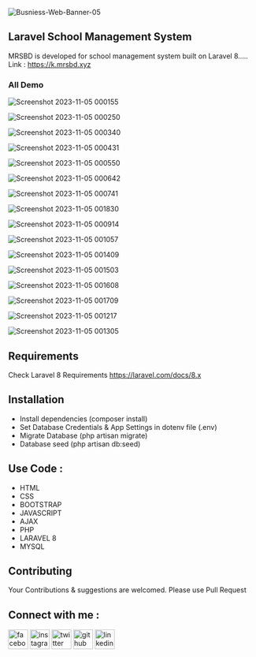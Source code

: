 ![Busniess-Web-Banner-05](https://github.com/Mostafizur008/live-tv-server/assets/107453434/ca774808-f617-4f6a-be0d-a794ced44688)

## Laravel School Management System
MRSBD is developed for school management system built on Laravel 8..... Link : https://k.mrsbd.xyz

### All Demo
![Screenshot 2023-11-05 000155](https://github.com/Mostafizur008/school-management-system/assets/107453434/44497102-5727-449a-a98d-fb09c0826a16)

![Screenshot 2023-11-05 000250](https://github.com/Mostafizur008/school-management-system/assets/107453434/e1112821-cc81-4946-8f74-7c555ebd4606)

![Screenshot 2023-11-05 000340](https://github.com/Mostafizur008/school-management-system/assets/107453434/f643b9d3-5fd8-42d1-a123-2a21170d2424)

![Screenshot 2023-11-05 000431](https://github.com/Mostafizur008/school-management-system/assets/107453434/e9aa25e4-a8f7-405a-8a24-4ed3b9f0665b)

![Screenshot 2023-11-05 000550](https://github.com/Mostafizur008/school-management-system/assets/107453434/fdc48d31-65fa-4aee-a78a-de7063ec01eb)

![Screenshot 2023-11-05 000642](https://github.com/Mostafizur008/school-management-system/assets/107453434/e4a6a618-d09d-4462-b3b7-8e280f490734)

![Screenshot 2023-11-05 000741](https://github.com/Mostafizur008/school-management-system/assets/107453434/a4f00567-2e79-45a6-a8cd-9d1de101eac7)

![Screenshot 2023-11-05 001830](https://github.com/Mostafizur008/school-management-system/assets/107453434/993c304a-02ac-4f42-b0c6-a4bcfdbc9f56)

![Screenshot 2023-11-05 000914](https://github.com/Mostafizur008/school-management-system/assets/107453434/15d448e0-e0ce-4cfc-b3cf-0b7ecee80889)

![Screenshot 2023-11-05 001057](https://github.com/Mostafizur008/school-management-system/assets/107453434/4eee9c17-08d1-4d51-8b7a-7f30bb48d964)

![Screenshot 2023-11-05 001409](https://github.com/Mostafizur008/school-management-system/assets/107453434/20a943af-5110-4b30-b7d7-a3b81b0ed0f9)

![Screenshot 2023-11-05 001503](https://github.com/Mostafizur008/school-management-system/assets/107453434/683abe40-720a-4f59-870a-a3996e754318)

![Screenshot 2023-11-05 001608](https://github.com/Mostafizur008/school-management-system/assets/107453434/ff7f69c0-687d-4ccb-af04-c94111d812f9)

![Screenshot 2023-11-05 001709](https://github.com/Mostafizur008/school-management-system/assets/107453434/1444ab8c-fd07-46f0-86a3-2df596475a1f)

![Screenshot 2023-11-05 001217](https://github.com/Mostafizur008/school-management-system/assets/107453434/036239d6-e008-44ca-a64e-279823125cfc)

![Screenshot 2023-11-05 001305](https://github.com/Mostafizur008/school-management-system/assets/107453434/6669e8cc-ea3c-4e4f-8629-a00415021e1c)

## Requirements
Check Laravel 8 Requirements https://laravel.com/docs/8.x

## Installation
- Install dependencies (composer install)<br>
- Set Database Credentials & App Settings in dotenv file (.env)<br>
- Migrate Database (php artisan migrate)<br>
- Database seed (php artisan db:seed)


## Use Code : 
- HTML<br>
- CSS<br>
- BOOTSTRAP<br>
- JAVASCRIPT<br>
- AJAX<br>
- PHP<br>
- LARAVEL 8<br>
- MYSQL

## Contributing
Your Contributions & suggestions are welcomed. Please use Pull Request


## Connect with me :
<p dir="auto"><a href="https://www.facebook.com/sm.sohag007" rel="nofollow"><img src="https://camo.githubusercontent.com/2d1ffa69dd491ebeca01b2098cf8233dd09950ff5895abccd5b455ca442abc59/68747470733a2f2f696d672e736869656c64732e696f2f62616467652f46616365626f6f6b2d3138373746323f7374796c653d666f722d7468652d6261646765266c6f676f3d66616365626f6f6b266c6f676f436f6c6f723d7768697465" alt="facebook" height="40" style="max-width: 100%;"></a>  <a href="https://www.instagram.com/sm.sohag007/" rel="nofollow"><img src="https://camo.githubusercontent.com/b3d4671768bd0f9b6c8f410a25a96e0c5a4d135208d8910461e986f97e7985ab/68747470733a2f2f696d672e736869656c64732e696f2f62616467652f496e7374616772616d2d4534343035463f7374796c653d666f722d7468652d6261646765266c6f676f3d696e7374616772616d266c6f676f436f6c6f723d7768697465" alt="instagram" height="40" style="max-width: 100%;"></a>  <a href="https://twitter.com/sm.sohag007" rel="nofollow"><img src="https://camo.githubusercontent.com/5d03c86f6a75f7cbe80d135d9162fbf6dc46a31253cf30a8e9bb8279b4d574d3/68747470733a2f2f696d672e736869656c64732e696f2f62616467652f547769747465722d3144413146323f7374796c653d666f722d7468652d6261646765266c6f676f3d74776974746572266c6f676f436f6c6f723d7768697465" alt="twitter" height="40" style="max-width: 100%;"></a>  <a href="https://github.com/mostafizur008"><img src="https://camo.githubusercontent.com/bd2bd127c104ba5c98bb12c70801b075aee1f040009089510f69554300e7ff41/68747470733a2f2f696d672e736869656c64732e696f2f62616467652f4769742d4630353033323f7374796c653d666f722d7468652d6261646765266c6f676f3d676974266c6f676f436f6c6f723d7768697465" alt="github" height="40" style="max-width: 100%;"></a>  <a href="https://www.linkedin.com/in/sm.sohag008/" rel="nofollow"><img src="https://camo.githubusercontent.com/a80d00f23720d0bc9f55481cfcd77ab79e141606829cf16ec43f8cacc7741e46/68747470733a2f2f696d672e736869656c64732e696f2f62616467652f4c696e6b6564496e2d3030373742353f7374796c653d666f722d7468652d6261646765266c6f676f3d6c696e6b6564696e266c6f676f436f6c6f723d7768697465" alt="linkedin" height="40" style="max-width: 100%;"></a></p>
